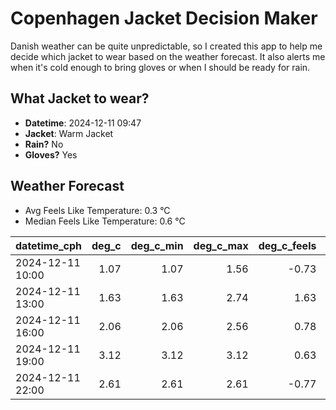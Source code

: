 
# Copenhagen Jacket Decision Maker

Danish weather can be quite unpredictable, so I created this app to help me decide which jacket to wear based on the weather forecast. 
It also alerts me when it's cold enough to bring gloves or when I should be ready for rain.

## What Jacket to wear?

- **Datetime**: 2024-12-11 09:47
- **Jacket**: Warm Jacket
- **Rain?** No
- **Gloves?** Yes

## Weather Forecast
- Avg Feels Like Temperature: 0.3 °C
- Median Feels Like Temperature: 0.6 °C

| datetime_cph     |   deg_c |   deg_c_min |   deg_c_max |   deg_c_feels | weather   | wind   | rain   |
|:-----------------|--------:|------------:|------------:|--------------:|:----------|:-------|:-------|
| 2024-12-11 10:00 |    1.07 |        1.07 |        1.56 |         -0.73 | Clouds    | Low    | None   |
| 2024-12-11 13:00 |    1.63 |        1.63 |        2.74 |          1.63 | Clouds    | Low    | None   |
| 2024-12-11 16:00 |    2.06 |        2.06 |        2.56 |          0.78 | Clouds    | Low    | None   |
| 2024-12-11 19:00 |    3.12 |        3.12 |        3.12 |          0.63 | Clouds    | Low    | None   |
| 2024-12-11 22:00 |    2.61 |        2.61 |        2.61 |         -0.77 | Clouds    | Low    | None   |
        